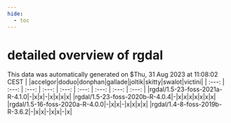 ```yaml
---
hide:
  - toc
---
```


detailed overview of rgdal
==========================


This data was automatically generated on $Thu, 31 Aug 2023 at 11:08:02 CEST
| |accelgor|doduo|donphan|gallade|joltik|skitty|swalot|victini|
| :---: | :---: | :---: | :---: | :---: | :---: | :---: | :---: | :---: |
|rgdal/1.5-23-foss-2021a-R-4.1.0|-|x|x|-|x|x|x|x|
|rgdal/1.5-23-foss-2020b-R-4.0.4|-|x|x|x|x|x|x|x|
|rgdal/1.5-16-foss-2020a-R-4.0.0|-|x|x|-|x|x|x|x|
|rgdal/1.4-8-foss-2019b-R-3.6.2|-|x|x|-|x|x|-|x|
